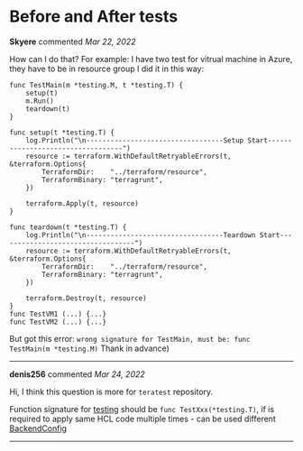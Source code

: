 # Before and After tests

**Skyere** commented *Mar 22, 2022*

How can I do that?
For example:
I have two test for vitrual machine in Azure, they have to be in resource group
I did it in this way:
```
func TestMain(m *testing.M, t *testing.T) {
	setup(t)
	m.Run()
	teardown(t)
}

func setup(t *testing.T) {
	log.Println("\n----------------------------------Setup Start----------------------------------")
	resource := terraform.WithDefaultRetryableErrors(t, &terraform.Options{
		TerraformDir:    "../terraform/resource",
		TerraformBinary: "terragrunt",
	})

	terraform.Apply(t, resource)
}

func teardown(t *testing.T) {
	log.Println("\n----------------------------------Teardown Start----------------------------------")
	resource := terraform.WithDefaultRetryableErrors(t, &terraform.Options{
		TerraformDir:    "../terraform/resource",
		TerraformBinary: "terragrunt",
	})

	terraform.Destroy(t, resource)
}
func TestVM1 (...) {...}
func TestVM2 (...) {...}
```
But got this error:
```wrong signature for TestMain, must be: func TestMain(m *testing.M)```
Thank in advance)
<br />
***


**denis256** commented *Mar 24, 2022*

Hi, 
I think this question is more for `teratest` repository.

Function signature for [testing](https://pkg.go.dev/testing@go1.17#section-documentation) should be `func TestXxx(*testing.T)`, if is required to apply same HCL code multiple times - can be used different [BackendConfig](https://github.com/gruntwork-io/terratest/blob/master/modules/terraform/options.go#L58)
***

